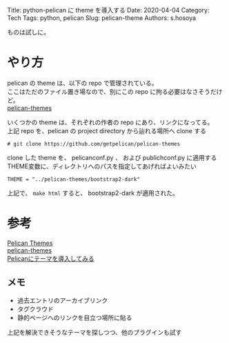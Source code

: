 Title: python-pelican に theme を導入する
Date: 2020-04-04
Category: Tech
Tags: python, pelican
Slug: pelican-theme
Authors: s.hosoya

ものは試しに。

# やり方

pelican の theme は、以下の repo で管理されている。  
ここはただのファイル置き場なので、別にこの repo に拘る必要はなさそうだけど。  
[pelican-themes](https://github.com/getpelican/pelican-themes)  

いくつかの theme は、それぞれの作者の repo にあり、リンクになってる。  
上記 repo を、pelican の project directory から辿れる場所へ clone する

```
# git clone https://github.com/getpelican/pelican-themes
```

clone した theme を、 pelicanconf.py 、 および publichconf.py に適用する  
THEME変数に、ディレクトリへのパスを指定してあげればよいみたい  

```
THEME = "../pelican-themes/bootstrap2-dark"
```

上記で、 `make html` すると、 bootstrap2-dark が適用された。


# 参考

[Pelican Themes](http://www.pelicanthemes.com/)  
[pelican-themes](https://docs.getpelican.com/en/stable/settings.html#themes)  
[Pelicanにテーマを導入してみる](https://qiita.com/ryo-ma/items/20db8cd20f1086838249)  


## メモ

* 過去エントリのアーカイブリンク
* タグクラウド
* 静的ページへのリンクを目立つ場所に貼る

上記を解決できそうなテーマを探しつつ、他のプラグインも試す

